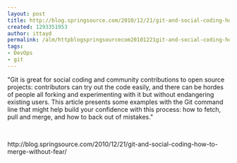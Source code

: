 ```yaml
---
layout: post
title: http://blog.springsource.com/2010/12/21/git-and-social-coding-how-to-merge-without-fear/
created: 1293351953
author: ittayd
permalink: /alm/httpblogspringsourcecom20101221git-and-social-coding-how-merge-without-fear
tags:
- DevOps
- git
---
```

<p>&quot;Git is great for social coding and community contributions to open  source projects: contributors can try out the code easily, and there can  be hordes of people all forking and experimenting with it but without  endangering existing users.  This article presents some examples with  the Git command line that might help build your confidence with this  process: how to fetch, pull and merge, and how to back out of mistakes.&quot;</p>
<p>&nbsp;</p>
<p>http://blog.springsource.com/2010/12/21/git-and-social-coding-how-to-merge-without-fear/</p>
